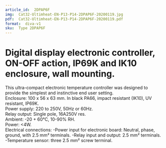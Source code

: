 ```yaml
---
article_id:  2DPAP6F
img:  Cat32-Ultimheat-EN-P13-P14-2DPAP6F-20200119.jpg
pdf:  Cat32-Ultimheat-EN-P13-P14-2DPAP6F-20200119.pdf
format:  diva-v1
sku:  Type 2DPAP6F
---
```

# Digital display electronic controller, ON-OFF action, IP69K and IK10 enclosure, wall mounting.

This ultra-compact electronic temperature controller was designed to provide 
the simplest and instinctive end user setting.  
Enclosure: 100 x 56 x 63 mm. In black PA66, impact resistant (IK10), 
UV resistant, IP69K.  
Power supply: 220 to 250V, 50Hz or 60Hz.  
Relay output: Single pole, 16A250V res.  
Ambient: -20 + 60°C, 10-90% RH.  
Power: <4W.  
Electrical connections:
-Power input for electronic board: Neutral, phase, ground, with 2.5 mm² terminals.
-Relay input and output: 2.5 mm² terminals.
-Temperature sensor: three 2.5 mm² screw terminal.  

